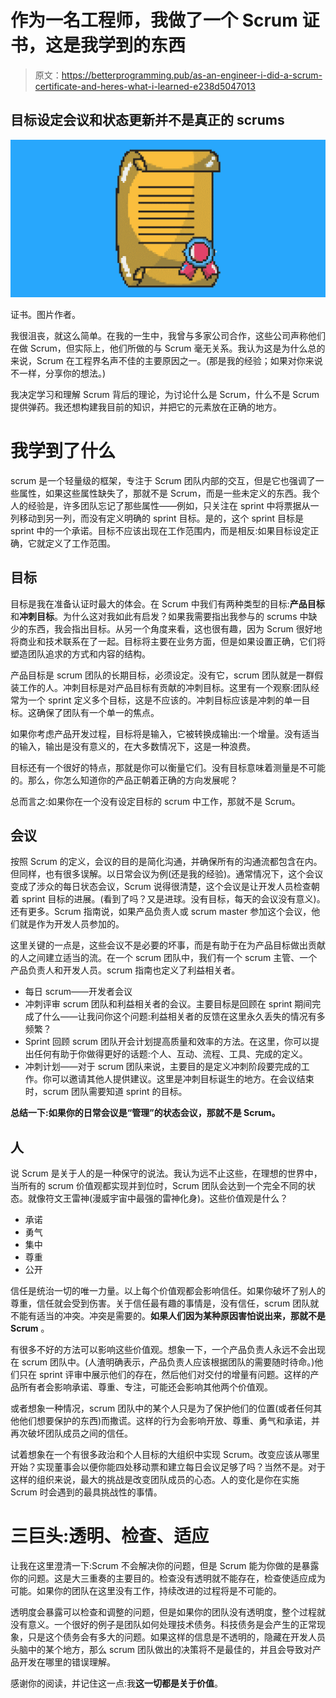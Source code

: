# 作为一名工程师，我做了一个 Scrum 证书，这是我学到的东西

> 原文：<https://betterprogramming.pub/as-an-engineer-i-did-a-scrum-certificate-and-heres-what-i-learned-e238d5047013>

## 目标设定会议和状态更新并不是真正的 scrums

![](img/16db0653a454aeab6e2dab674cd29ace.png)

证书。图片作者。

我很沮丧，就这么简单。在我的一生中，我曾与多家公司合作，这些公司声称他们在做 Scrum，但实际上，他们所做的与 Scrum 毫无关系。我认为这是为什么总的来说，Scrum 在工程界名声不佳的主要原因之一。(那是我的经验；如果对你来说不一样，分享你的想法。)

我决定学习和理解 Scrum 背后的理论，为讨论什么是 Scrum，什么不是 Scrum 提供弹药。我还想构建我目前的知识，并把它的元素放在正确的地方。

# 我学到了什么

scrum 是一个轻量级的框架，专注于 Scrum 团队内部的交互，但是它也强调了一些属性，如果这些属性缺失了，那就不是 Scrum，而是一些未定义的东西。我个人的经验是，许多团队忘记了那些属性——例如，只关注在 sprint 中将票据从一列移动到另一列，而没有定义明确的 sprint 目标。是的，这个 sprint 目标是 sprint 中的一个承诺。目标不应该出现在工作范围内，而是相反:如果目标设定正确，它就定义了工作范围。

## 目标

目标是我在准备认证时最大的体会。在 Scrum 中我们有两种类型的目标:**产品目标**和**冲刺目标**。为什么这对我如此有启发？如果我需要指出我参与的 scrums 中缺少的东西，我会指出目标。从另一个角度来看，这也很有趣，因为 Scrum 很好地将商业和技术联系在了一起。目标将主要在业务方面，但是如果设置正确，它们将塑造团队追求的方式和内容的结构。

产品目标是 scrum 团队的长期目标，必须设定。没有它，scrum 团队就是一群假装工作的人。冲刺目标是对产品目标有贡献的冲刺目标。这里有一个观察:团队经常为一个 sprint 定义多个目标，这是不应该的。冲刺目标应该是冲刺的单一目标。这确保了团队有一个单一的焦点。

如果你考虑产品开发过程，目标将是输入，它被转换成输出:一个增量。没有适当的输入，输出是没有意义的，在大多数情况下，这是一种浪费。

目标还有一个很好的特点，那就是你可以衡量它们。没有目标意味着测量是不可能的。那么，你怎么知道你的产品正朝着正确的方向发展呢？

总而言之:如果你在一个没有设定目标的 scrum 中工作，那就不是 Scrum。

## 会议

按照 Scrum 的定义，会议的目的是简化沟通，并确保所有的沟通流都包含在内。但同样，也有很多误解。以日常会议为例(还是我的经验)。通常情况下，这个会议变成了涉众的每日状态会议，Scrum 说得很清楚，这个会议是让开发人员检查朝着 sprint 目标的进展。(看到了吗？又是进球。没有目标，每天的会议没有意义)。还有更多。Scrum 指南说，如果产品负责人或 scrum master 参加这个会议，他们就是作为开发人员参加的。

这里关键的一点是，这些会议不是必要的坏事，而是有助于在为产品目标做出贡献的人之间建立适当的流。在一个 scrum 团队中，我们有一个 scrum 主管、一个产品负责人和开发人员。scrum 指南也定义了利益相关者。

*   每日 scrum——开发者会议
*   冲刺评审 scrum 团队和利益相关者的会议。主要目标是回顾在 sprint 期间完成了什么——让我问你这个问题:利益相关者的反馈在这里永久丢失的情况有多频繁？
*   Sprint 回顾 scrum 团队开会计划提高质量和效率的方法。在这里，你可以提出任何有助于你做得更好的话题:个人、互动、流程、工具、完成的定义。
*   冲刺计划——对于 scrum 团队来说，主要目的是定义冲刺阶段要完成的工作。你可以邀请其他人提供建议。这里是冲刺目标诞生的地方。在会议结束时，scrum 团队需要知道 sprint 的目标。

**总结一下:如果你的日常会议是“管理”的状态会议，那就不是 Scrum。**

## 人

说 Scrum 是关于人的是一种保守的说法。我认为远不止这些，在理想的世界中，当所有的 scrum 价值观都实现并到位时，Scrum 团队会达到一个完全不同的状态。就像符文王雷神(漫威宇宙中最强的雷神化身)。这些价值观是什么？

*   承诺
*   勇气
*   集中
*   尊重
*   公开

信任是统治一切的唯一力量。以上每个价值观都会影响信任。如果你破坏了别人的尊重，信任就会受到伤害。关于信任最有趣的事情是，没有信任，scrum 团队就不能有适当的冲突。冲突是需要的。**如果人们因为某种原因害怕说出来，那就不是 Scrum** 。

有很多不好的方法可以影响这些价值观。想象一下，一个产品负责人永远不会出现在 scrum 团队中。(人渣明确表示，产品负责人应该根据团队的需要随时待命。)他们只在 sprint 评审中展示他们的存在，然后他们对交付的增量有问题。这样的产品所有者会影响承诺、尊重、专注，可能还会影响其他两个价值观。

或者想象一种情况，scrum 团队中的某个人只是为了保护他们的位置(或者任何其他他们想要保护的东西)而撒谎。这样的行为会影响开放、尊重、勇气和承诺，并再次破坏团队成员之间的信任。

试着想象在一个有很多政治和个人目标的大组织中实现 Scrum。改变应该从哪里开始？实现董事会以便你能四处移动票和建立每日会议足够了吗？当然不是。对于这样的组织来说，最大的挑战是改变团队成员的心态。人的变化是你在实施 Scrum 时会遇到的最具挑战性的事情。

# 三巨头:透明、检查、适应

让我在这里澄清一下:Scrum 不会解决你的问题，但是 Scrum 能为你做的是暴露你的问题。这是大三重奏的主要目的。检查没有透明就不能存在，检查使适应成为可能。如果你的团队在这里没有工作，持续改进的过程将是不可能的。

透明度会暴露可以检查和调整的问题，但是如果你的团队没有透明度，整个过程就没有意义。一个很好的例子是团队如何处理技术债务。科技债务是会产生的正常现象，只是这个债务会有多大的问题。如果这样的信息是不透明的，隐藏在开发人员头脑中的某个地方，那么 scrum 团队做出的决策将不是最佳的，并且会导致对产品开发在哪里的错误理解。

感谢你的阅读，并记住这一点:我**这一切都是关于价值**。